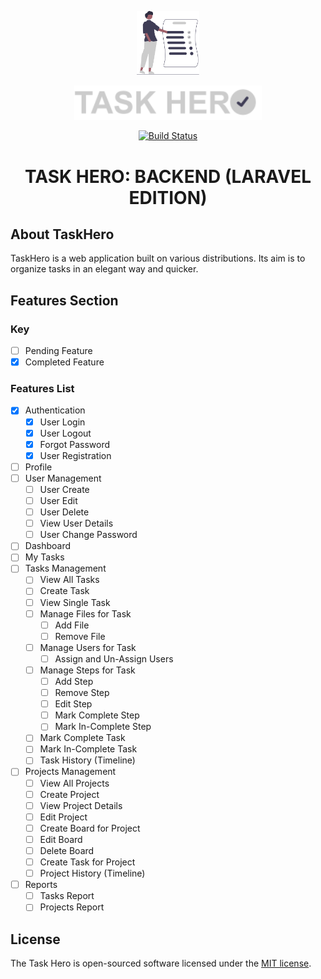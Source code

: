 <p align="center">
<a href="https://taskhero.mwambacodes.com" target="_blank">
<img src="https://raw.githubusercontent.com/juneX05/taskhero-frontend/master/src/assets/images/app-logo-white.svg?token=GHSAT0AAAAAAB45GKWLXX2ZQ6MNGVUZOUZEY7IPDOA" width="100" alt="Task Hero Logo">
</a>
</p>
<p align="center">
<a href="https://taskhero.mwambacodes.com" target="_blank">
<img src="https://raw.githubusercontent.com/juneX05/taskhero-frontend/master/src/assets/images/app-logo-text-white.svg?token=GHSAT0AAAAAAB45GKWLXX2ZQ6MNGVUZOUZEY7IPDOA" width="300" alt="Task Hero Logo">
</a>
</p>

<p align="center">
<a href="https://github.com/juneX05/taskhero-backend/actions">
    <img src="https://github.com/juneX05/taskhero-backend/actions/workflows/tests.yml/badge.svg" alt="Build Status"></a>
</p>

<h1 align="center">
TASK HERO: BACKEND (LARAVEL EDITION)
</h1>

## About TaskHero

TaskHero is a web application built on various distributions. 
Its aim is to organize tasks in an elegant way and quicker.

## Features Section
### Key
- [ ] Pending Feature
- [x] Completed Feature

### Features List
- [x] Authentication
  - [x] User Login
  - [x] User Logout
  - [x] Forgot Password
  - [x] User Registration
- [ ] Profile
- [ ] User Management
  - [ ] User Create
  - [ ] User Edit
  - [ ] User Delete
  - [ ] View User Details
  - [ ] User Change Password
- [ ] Dashboard
- [ ] My Tasks
- [ ] Tasks Management
  - [ ] View All Tasks
  - [ ] Create Task
  - [ ] View Single Task
  - [ ] Manage Files for Task
    - [ ] Add File
    - [ ] Remove File
  - [ ] Manage Users for Task
    - [ ] Assign and Un-Assign Users
  - [ ] Manage Steps for Task
    - [ ] Add Step
    - [ ] Remove Step
    - [ ] Edit Step
    - [ ] Mark Complete Step
    - [ ] Mark In-Complete Step
  - [ ] Mark Complete Task
  - [ ] Mark In-Complete Task
  - [ ] Task History (Timeline)
- [ ] Projects Management
  - [ ] View All Projects
  - [ ] Create Project
  - [ ] View Project Details
  - [ ] Edit Project
  - [ ] Create Board for Project
  - [ ] Edit Board
  - [ ] Delete Board
  - [ ] Create Task for Project
  - [ ] Project History (Timeline)
- [ ] Reports
  - [ ] Tasks Report
  - [ ] Projects Report

## License

The Task Hero is open-sourced software licensed under the [MIT license](https://opensource.org/licenses/MIT).
